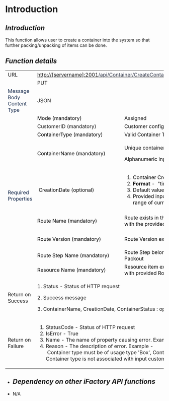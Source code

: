 # Introduction



## ***Introduction***  


This function allows user to create a container into the system so that further packing/unpacking of items can be done.


## ***Function details***  


<table class="wrapped confluenceTable"><colgroup><col style="width: 197.0px;" /><col style="width: 157.0px;" /><col style="width: 335.0px;" /></colgroup><tbody><tr><td class="highlight-grey confluenceTd" data-highlight-colour="grey">URL</td><td colspan="2" class="confluenceTd"><a href="http://usplnd0ifaweb42:2001/api/wips/120763/oktostart?resourceName=SQA-MTE-1" class="external-link" rel="nofollow">http://[servername]:2001<span style="color: rgb(59,65,81);">/api/Container/CreateContainerWithValidationMask</span></a></td></tr><tr><td class="highlight-grey confluenceTd" data-highlight-colour="grey"><br /></td><td colspan="2" class="confluenceTd">PUT</td></tr><tr><td class="highlight-grey confluenceTd" data-highlight-colour="grey"><span style="color: rgb(23,43,77);">Message Body Content Type</span></td><td colspan="2" class="confluenceTd">JSON</td></tr><tr><td class="highlight-grey confluenceTd" rowspan="9" data-highlight-colour="grey"><span style="color: rgb(23,43,77);">Required Properties</span></td><td style="text-align: left;" class="confluenceTd"><span style="color: rgb(0,0,0);">Mode (mandatory)</span></td><td style="text-align: left;" class="confluenceTd">Assigned </td></tr><tr><td style="text-align: left;" class="confluenceTd">CustomerID (mandatory)</td><td style="text-align: left;" class="confluenceTd"><span style="color: rgb(0,0,0);">Customer configured for the input Container Type.</span></td></tr><tr><td style="text-align: left;" class="confluenceTd"><span style="color: rgb(0,0,0);">ContainerType (mandatory)</span></td><td style="text-align: left;" class="confluenceTd">Valid <span style="color: rgb(0,0,0);">Container Type existing in the system</span></td></tr><tr><td style="text-align: left;" class="confluenceTd"><span style="color: rgb(0,0,0);">ContainerName (mandatory)</span></td><td style="text-align: left;" class="confluenceTd"><p>Unique container name.</p><p><span style="color: rgb(0,0,0);">Alphanumeric input of maximum 50 characters.</span></p></td></tr><tr><td style="text-align: left;" class="confluenceTd"><span style="color: rgb(0,0,0);"> </span><span style="color: rgb(0,0,0);">CreationDate</span><span style="color: rgb(0,0,0);"><span> </span>(optional)</span></td><td style="text-align: left;" class="confluenceTd"><ol><li><span style="color: rgb(0,0,0);">Container Creation timestamp.</span></li><li><span style="color: rgb(0,0,0);"><strong>Format</strong><span> </span>- <span> </span>"timeStamp": "<strong>yyyy-MM-ddTHH:mm:ss zzz</strong>"</span></li><li><span style="color: rgb(0,0,0);">Default value shall be current time of the API call.</span></li><li><span style="color: rgb(0,0,0);">Provided input may be in the 1 hour(plus, minus) time range of current time of the API call.</span></li></ol></td></tr><tr><td class="confluenceTd"><p><span style="color: rgb(0,0,0);">Route Name </span><span style="color: rgb(0,0,0);">(mandatory)</span></p></td><td class="confluenceTd"><span style="color: rgb(0,0,0);">Route exists in the system; Route is in Active Status (Route with the provided version)</span></td></tr><tr><td class="confluenceTd"><p><span style="color: rgb(0,0,0);">Route Version </span><span style="color: rgb(0,0,0);">(mandatory)</span></p></td><td class="confluenceTd"><span style="color: rgb(0,0,0);">Route Version exists and assigned to the provided Route</span></td></tr><tr><td class="confluenceTd"><span style="color: rgb(0,0,0);">Route Step Name (mandatory)</span></td><td class="confluenceTd"><span style="color: rgb(0,0,0);">Route Step belongs to Route; Route Step type is WIP Packout</span></td></tr><tr><td class="confluenceTd"><span style="color: rgb(0,0,0);">Resource Name (mandatory)</span></td><td class="confluenceTd"><span style="color: rgb(0,0,0);">Resource item exists in the system; Resource is associated with provided Route Step; Resource is in Production Status</span></td></tr><tr><td class="highlight-grey confluenceTd" data-highlight-colour="grey">Return on Success</td><td colspan="2" class="confluenceTd"><p style="text-align: left;">1. Status - Status of HTTP request</p><p style="text-align: left;">2. Success message </p><p style="text-align: left;">3. ContainerName, CreationDate, ContainerStatus : opened</p></td></tr><tr><td class="highlight-grey confluenceTd" data-highlight-colour="grey">Return on Failure</td><td colspan="2" class="confluenceTd"><ol style="text-align: left;"><li>StatusCode - Status of HTTP request</li><li>IsError - True</li><li>Name - The name of property causing error. Example - ContainerType, ContainerName etc</li><li>Reason - The description of error. Example - Container type must be of usage type 'Box', Container name 'DemoDemo100' already exists, Container type is not associated with input customer</li></ol></td></tr></tbody></table>



- ## ***Dependency on other iFactory API functions***


- N/A
